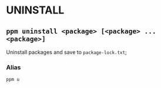 # UNINSTALL

## `ppm uninstall <package> [<package> ... <package>]`

Uninstall packages and save to `package-lock.txt`;

### Alias

`ppm u`